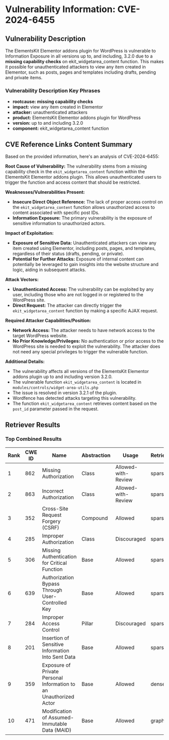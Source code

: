 # Vulnerability Information: CVE-2024-6455

## Vulnerability Description
The ElementsKit Elementor addons plugin for WordPress is vulnerable to Information Exposure in all versions up to, and including, 3.2.0 due to a **missing capability checks** on ekit_widgetarea_content function. This makes it possible for unauthenticated attackers to view any item created in Elementor, such as posts, pages and templates including drafts, pending and private items.

### Vulnerability Description Key Phrases
- **rootcause:** **missing capability checks**
- **impact:** view any item created in Elementor
- **attacker:** unauthenticated attackers
- **product:** ElementsKit Elementor addons plugin for WordPress
- **version:** up to and including 3.2.0
- **component:** ekit_widgetarea_content function

## CVE Reference Links Content Summary
Based on the provided information, here's an analysis of CVE-2024-6455:

**Root Cause of Vulnerability:**
The vulnerability stems from a missing capability check in the `ekit_widgetarea_content` function within the ElementsKit Elementor addons plugin. This allows unauthenticated users to trigger the function and access content that should be restricted.

**Weaknesses/Vulnerabilities Present:**
- **Insecure Direct Object Reference:** The lack of proper access control on the `ekit_widgetarea_content` function allows unauthorized access to content associated with specific post IDs.
- **Information Exposure:** The primary vulnerability is the exposure of sensitive information to unauthorized actors.

**Impact of Exploitation:**
- **Exposure of Sensitive Data:**  Unauthenticated attackers can view any item created using Elementor, including posts, pages, and templates, regardless of their status (drafts, pending, or private).
- **Potential for Further Attacks:**  Exposure of internal content can potentially be leveraged to gain insights into the website structure and logic, aiding in subsequent attacks.

**Attack Vectors:**
- **Unauthenticated Access:** The vulnerability can be exploited by any user, including those who are not logged in or registered to the WordPress site.
- **Direct Request:** The attacker can directly trigger the `ekit_widgetarea_content` function by making a specific AJAX request.

**Required Attacker Capabilities/Position:**
- **Network Access:** The attacker needs to have network access to the target WordPress website.
- **No Prior Knowledge/Privileges:** No authentication or prior access to the WordPress site is needed to exploit the vulnerability. The attacker does not need any special privileges to trigger the vulnerable function.

**Additional Details:**
- The vulnerability affects all versions of the ElementsKit Elementor addons plugin up to and including version 3.2.0.
- The vulnerable function `ekit_widgetarea_content` is located in `modules/controls/widget-area-utils.php`
- The issue is resolved in version 3.2.1 of the plugin.
- Wordfence has detected attacks targeting this vulnerability.
- The function `ekit_widgetarea_content` retrieves content based on the `post_id` parameter passed in the request.

## Retriever Results

### Top Combined Results

| Rank | CWE ID | Name | Abstraction | Usage  | Retrievers | Individual Scores |
|------|--------|------|-------------|-------|------------|-------------------|
| 1 | 862 | Missing Authorization | Class | Allowed-with-Review | sparse | 0.404 |
| 2 | 863 | Incorrect Authorization | Class | Allowed-with-Review | sparse | 0.375 |
| 3 | 352 | Cross-Site Request Forgery (CSRF) | Compound | Allowed | sparse | 0.372 |
| 4 | 285 | Improper Authorization | Class | Discouraged | sparse | 0.337 |
| 5 | 306 | Missing Authentication for Critical Function | Base | Allowed | sparse | 0.321 |
| 6 | 639 | Authorization Bypass Through User-Controlled Key | Base | Allowed | sparse | 0.318 |
| 7 | 284 | Improper Access Control | Pillar | Discouraged | sparse | 0.317 |
| 8 | 201 | Insertion of Sensitive Information Into Sent Data | Base | Allowed | sparse | 0.316 |
| 9 | 359 | Exposure of Private Personal Information to an Unauthorized Actor | Base | Allowed | dense | 0.491 |
| 10 | 471 | Modification of Assumed-Immutable Data (MAID) | Base | Allowed | graph | 0.003 |

